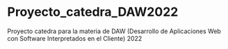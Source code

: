 # Proyecto_catedra_DAW2022
Proyecto catedra para la materia de DAW (Desarrollo de Aplicaciones Web con Software Interpretados en el Cliente) 2022
